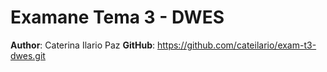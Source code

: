 # Examane Tema 3 - DWES 

**Author**: Caterina Ilario Paz
**GitHub**: https://github.com/cateilario/exam-t3-dwes.git